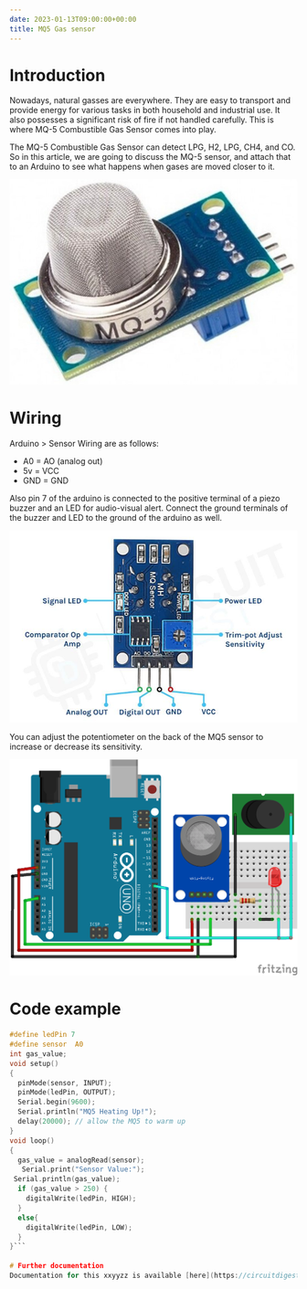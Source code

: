 ```yaml
---
date: 2023-01-13T09:00:00+00:00
title: MQ5 Gas sensor
---
```


# Introduction
Nowadays, natural gasses are everywhere. They are easy to transport and provide energy for various tasks in both household and industrial use. It also possesses a significant risk of fire if not handled carefully. This is where MQ-5 Combustible Gas Sensor comes into play. 

The MQ-5 Combustible Gas Sensor can detect LPG, H2, LPG, CH4, and CO. So in this article, we are going to discuss the MQ-5 sensor, and attach that to an Arduino to see what happens when gases are moved closer to it.

![picxxyyzz](img/pic1.jpg)

# Wiring

Arduino > Sensor Wiring are as follows:
- A0 = AO (analog out)
- 5v = VCC
- GND = GND

Also pin 7 of the arduino is connected to the positive terminal of a piezo buzzer and an LED for audio-visual alert.
Connect the ground terminals of the buzzer and LED to the ground of the arduino as well.

![picxxyyzz](img/pic2.jpg)

You can adjust the potentiometer on the back of the MQ5 sensor to increase or decrease its sensitivity.

![picxxyyzz](img/pic3.png)

# Code example

```c
#define ledPin 7
#define sensor  A0
int gas_value;
void setup()
{
  pinMode(sensor, INPUT);
  pinMode(ledPin, OUTPUT);
  Serial.begin(9600);
  Serial.println("MQ5 Heating Up!");
  delay(20000); // allow the MQ5 to warm up
}
void loop()
{
  gas_value = analogRead(sensor);
   Serial.print("Sensor Value:");
 Serial.println(gas_value);
  if (gas_value > 250) {
    digitalWrite(ledPin, HIGH);
  }
  else{
    digitalWrite(ledPin, LOW);
  }
}```

# Further documentation
Documentation for this xxyyzz is available [here](https://circuitdigest.com/microcontroller-projects/interfacing-mq5-gas-sensor-with-arduino).